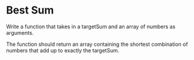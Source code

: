# Best Sum
Write a function that takes in a targetSum and an array of numbers as arguments.

The function should return an array containing the shortest combination of numbers that
add up to exactly the targetSum. 